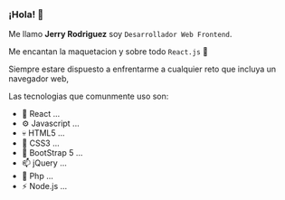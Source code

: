 ### ¡Hola! 👋


Me llamo **Jerry Rodriguez** soy `Desarrollador Web Frontend`.

Me encantan la maquetacion y sobre todo `React.js` 🚀

Siempre estare dispuesto a enfrentarme a cualquier reto que incluya un navegador web,


Las tecnologias que comunmente uso son:

- 🚀 React ...
- ⚙ Javascript ...
- 💀 HTML5 ...
- 🎨 CSS3 ...
- 👔 BootStrap 5 ...
- 📫 jQuery ...
- 🐘 Php ...
- ⚡ Node.js ...

